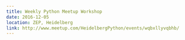 ```yaml
---
title: Weekly Python Meetup Workshop
date: 2016-12-05
location: ZEP, Heidelberg
link: http://www.meetup.com/HeidelbergPython/events/wqbxllyvqbhb/
---
```


